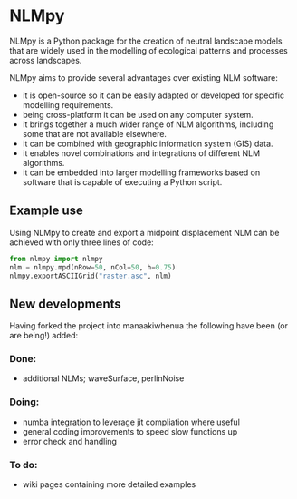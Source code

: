 # NLMpy

NLMpy is a Python package for the creation of neutral landscape models that
are widely used in the modelling of ecological patterns and processes across
landscapes.

NLMpy aims to provide several advantages over existing NLM software:

* it is open-source so it can be easily adapted or developed for specific modelling requirements.
* being cross-platform it can be used on any computer system.
* it brings together a much wider range of NLM algorithms, including some that are not available elsewhere.
* it can be combined with geographic information system (GIS) data.
* it enables novel combinations and integrations of different NLM algorithms.
* it can be embedded into larger modelling frameworks based on software that is capable of executing a Python script.  

## Example use

Using NLMpy to create and export a midpoint displacement NLM can be achieved with 
only three lines of code:

```python
from nlmpy import nlmpy
nlm = nlmpy.mpd(nRow=50, nCol=50, h=0.75)
nlmpy.exportASCIIGrid("raster.asc", nlm)
```

## New developments

Having forked the project into manaakiwhenua the following have been (or are being!) added:

### Done:
* additional NLMs; waveSurface, perlinNoise

### Doing:
* numba integration to leverage jit compliation where useful
* general coding improvements to speed slow functions up
* error check and handling

### To do:
* wiki pages containing more detailed examples